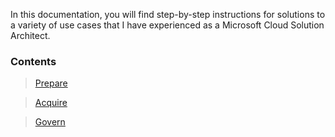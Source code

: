 In this documentation, you will find step-by-step instructions for solutions to a variety of use cases that I have experienced as a Microsoft Cloud Solution Architect.

### Contents
> [Prepare](Prepare.md)

> [Acquire](Acquire.md)

> [Govern](Govern.md)
